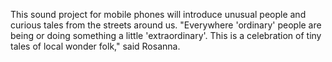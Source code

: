 This sound project for mobile phones will introduce unusual people and curious tales from the streets around us. "Everywhere 'ordinary' people are being or doing something a little 'extraordinary'. This is a celebration of tiny tales of local wonder folk," said Rosanna.
